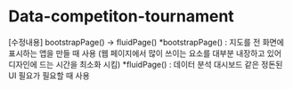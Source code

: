 # Data-competiton-tournament

[수정내용]
bootstrapPage() -> fluidPage() 
*bootstrapPage() : 지도를 전 화면에 표시하는 앱을 만들 때 사용 (웹 페이지에서 많이 쓰이는 요소를 대부분 내장하고 있어 디자인에 드는 시간을 최소화 시킴)
*fluidPage() : 데이터 분석 대시보드 같은 정돈된 UI 필요가 필요할 때 사용

